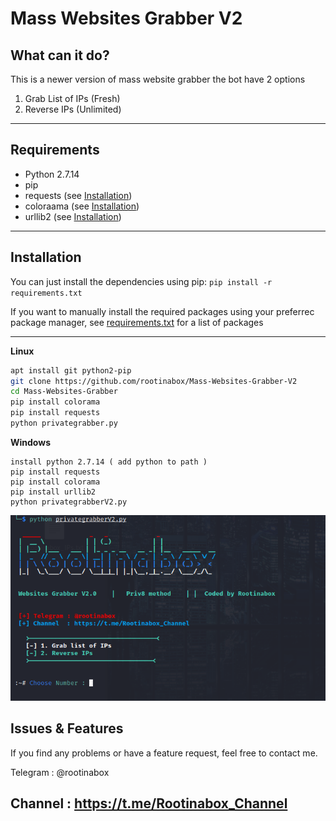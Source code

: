 # Mass Websites Grabber V2


## What can it do?
This is a newer version of mass website grabber 
the bot have 2 options
1. Grab List of IPs (Fresh)
2. Reverse IPs (Unlimited)

---

## Requirements
* Python 2.7.14
* pip
* requests (see [Installation](#Installation))
* coloraama (see [Installation](#Installation))
* urllib2 (see [Installation](#Installation))

---

## Installation
You can just install the dependencies using pip: `pip install -r requirements.txt`

If you want to manually install the required packages using your preferrec package manager, see [requirements.txt](requirements.txt) for a list of packages

---
**Linux**
```bash
apt install git python2-pip
git clone https://github.com/rootinabox/Mass-Websites-Grabber-V2
cd Mass-Websites-Grabber 
pip install colorama
pip install requests
python privategrabber.py
```
**Windows**
```
install python 2.7.14 ( add python to path )
pip install requests
pip install colorama
pip install urllib2
python privategrabberV2.py
```
<img src="banner.png">


## Issues & Features
If you find any problems or have a feature request, feel free to contact me.

Telegram : @rootinabox

Channel  : https://t.me/Rootinabox_Channel
---
